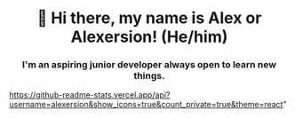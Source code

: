 <h1 align="center">👋 Hi there, my name is Alex or Alexersion! (He/him) </h1>
<h3 align="center"> I'm an aspiring junior developer always open to learn new things. </h3>

https://github-readme-stats.vercel.app/api?username=alexersion&show_icons=true&count_private=true&theme=react"
